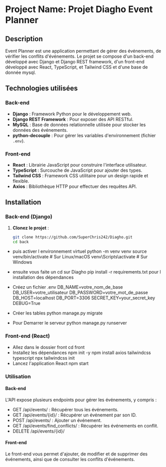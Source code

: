 # Project Name: Projet Diagho Event Planner

## Description

Event Planner est une application permettant de gérer des événements, de vérifier les conflits d'événements. Le projet se compose d'un back-end développé avec Django et Django REST framework, d'un front-end développé avec React, TypeScript, et Tailwind CSS et d'une base de donnée mysql.

## Technologies utilisées

### Back-end
- **Django** : Framework Python pour le développement web.
- **Django REST Framework** : Pour exposer des API RESTful.
- **MySQL** : Base de données relationnelle utilisée pour stocker les données des événements.
- **python-decouple** : Pour gérer les variables d'environnement (fichier `.env`).

### Front-end
- **React** : Librairie JavaScript pour construire l'interface utilisateur.
- **TypeScript** : Surcouche de JavaScript pour ajouter des types.
- **Tailwind CSS** : Framework CSS utilitaire pour un design rapide et flexible.
- **Axios** : Bibliothèque HTTP pour effectuer des requêtes API.

## Installation

### Back-end (Django)

1. **Clonez le projet** :

   ```bash
   git clone https://github.com/SuperChris242/Diagho.git
   cd back
- puis activer l environnement virtuel
   python -m venv venv
   source venv/bin/activate  # Sur Linux/macOS
   venv\Scripts\activate  # Sur Windows
-  ensuite vous faite un cd sur Diagho
   pip install -r requirements.txt
   pour l installation des dépendances 
-  Créez un fichier .env
    DB_NAME=votre_nom_de_base
    DB_USER=votre_utilisateur
    DB_PASSWORD=votre_mot_de_passe
    DB_HOST=localhost
    DB_PORT=3306
    SECRET_KEY=your_secret_key
    DEBUG=True
-  Créer les tables
    python manage.py migrate

-  Pour Demarrer le serveur
    python manage.py runserver

### Front-end (React)

-  Allez dans le dossier front
    cd front
-  Installez les dépendances 
    npm init -y
    npm install axios tailwindcss typescript
    npx tailwindcss init
-  Lancez l'application React 
    npm start

### Utilisation
#### Back-end 
 L'API expose plusieurs endpoints pour gérer les événements, y compris :

- GET /api/events/ : Récupérer tous les événements.
- GET /api/events/{id}/ : Récupérer un événement par son ID.
- POST /api/events/ : Ajouter un événement.
- GET /api/events/find_conflicts/ : Récupérer les événements en conflit.
- DELETE /api/events/{id}/
  
#### Front-end 
 Le front-end vous permet d'ajouter, de modifier et de supprimer des événements, ainsi que de consulter les conflits d'événements.